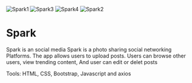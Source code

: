 ![Spark1](https://github.com/Mohammed-M97/Advanced-JS-Final-Project/assets/110321074/e95f3f9e-26ab-4386-b089-924e4a8f0176)
![Spark3](https://github.com/Mohammed-M97/Advanced-JS-Final-Project/assets/110321074/5cd139cd-8462-4f07-8066-2c36f527d3e7)
![Spark4](https://github.com/Mohammed-M97/Advanced-JS-Final-Project/assets/110321074/81e47b6b-9c63-4a82-926a-24ee020c4d2b)
![Spark2](https://github.com/Mohammed-M97/Advanced-JS-Final-Project/assets/110321074/d1bdc6a5-de3a-4a91-adca-f9cc12d1303b)

# Spark

Spark is an social media
Spark is a photo sharing social networking Platforms. The app allows users to upload posts. Users can browse other users, view trending content, And user can edit or delet posts

Tools:
HTML, CSS, Bootstrap, Javascript and axios
